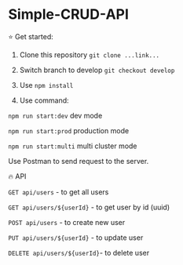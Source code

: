 # Simple-CRUD-API

:star: Get started:

1. Clone this repository `git clone ...link...`

2. Switch branch to develop `git checkout develop`

3. Use `npm install`

4. Use command:

  `npm run start:dev` dev mode 

  `npm run start:prod` production mode

  `npm run start:multi` multi cluster mode

Use Postman to send request to the server.

:fire: API

`GET api/users` - to get all users

`GET api/users/${userId}` - to get user by id (uuid)

`POST api/users` - to create new user

`PUT api/users/${userId}` - to update user

`DELETE api/users/${userId}`- to delete user